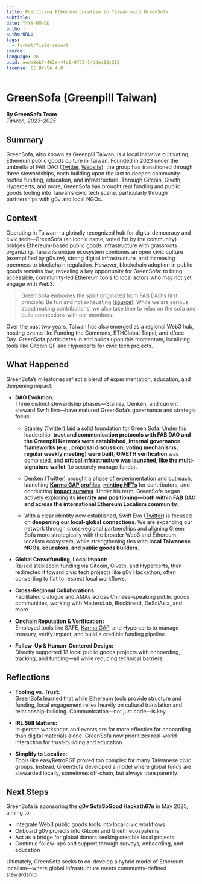 ```yaml
---
title: Practicing Ethereum Localism in Taiwan with GreenSofa
subtitle: 
date: YYYY-MM-DD
author: 
authorURL: 
tags:
  - format/field-report
source: 
language: en
uuid: eeda8eb7-462e-4fe1-9735-14ddea82c212
license: CC BY-SA 4.0
---
```

# GreenSofa (Greenpill Taiwan)  
**By GreenSofa Team**  
*Taiwan, 2023–2025*

## Summary  
GreenSofa, also known as Greenpill Taiwan, is a local initiative cultivating Ethereum public goods culture in Taiwan. Founded in 2023 under the umbrella of FAB DAO ([Twitter](https://x.com/FAB_DAO), [Website](https://fabdao.world/)), the group has transitioned through three stewardships, each building upon the last to deepen community-rooted funding, education, and infrastructure. Through Gitcoin, Giveth, Hypercerts, and more, GreenSofa has brought real funding and public goods tooling into Taiwan’s civic tech scene, particularly through partnerships with g0v and local NGOs.

## Context  
Operating in Taiwan—a globally recognized hub for digital democracy and civic tech—GreenSofa (an iconic name, voted for by the community) bridges Ethereum-based public goods infrastructure with grassroots organizing. Taiwan’s unique ecosystem combines an open civic culture (exemplified by g0v.tw), strong digital infrastructure, and increasing openness to blockchain regulation. However, blockchain adoption in public goods remains low, revealing a key opportunity for GreenSofa: to bring accessible, community-led Ethereum tools to local actors who may not yet engage with Web3.

> Green Sofa embodies the spirit originated from FAB DAO's first principle: Be fun and not exhausting ([source](https://snapshot.org/#/fabdao.eth/proposal/0x8d10709297c7f530543ddd7550c72f585169d519b18884bab92710284c003769)). While we are serious about making contributions, we also take time to relax on the sofa and build connections with our members.

Over the past two years, Taiwan has also emerged as a regional Web3 hub, hosting events like Funding the Commons, ETHGlobal Taipei, and d/acc Day. GreenSofa participates in and builds upon this momentum, localizing tools like Gitcoin QF and Hypercerts for civic tech projects.

## What Happened  
GreenSofa’s milestones reflect a blend of experimentation, education, and deepening impact:

- **DAO Evolution:**  
  Three distinct stewardship phases—Stanley, Denken, and current steward Swift Evo—have matured GreenSofa’s governance and strategic focus:
  
  - Stanley ([Twitter](https://x.com/shi79536?s=21)) laid a solid foundation for Green Sofa. Under his leadership, **trust and communication protocols with FAB DAO and the Greenpill Network were established**, **internal governance frameworks (e.g., proposal discussion, voting mechanisms, regular weekly meeting) were built**, **GIVETH verification** was completed, and **critical infrastructure was launched, like the multi-signature wallet** (to securely manage funds).
  
  - Denken ([Twitter](https://x.com/denkeni)) brought a phase of experimentation and outreach, launching **[Karma GAP profiles](https://gap.karmahq.xyz/project/greensofa)**, **[minting NFTs](https://www.akaswap.com/akaobj/25336)** for contributors, and conducting **[impact surveys](https://hackmd.io/@greensofa/quarterly-surveys)**. Under his term, GreenSofa began actively exploring its **identity and positioning—both within FAB DAO and across the international Ethereum Localism community**.

  - With a clear identity now established, Swift Evo ([Twitter](https://x.com/swiftevo1)) is focused on **deepening our local-global connections**. We are expanding our network through cross-regional partnerships and aligning Green Sofa more strategically with the broader Web3 and Ethereum localism ecosystem, while strengthening ties with **local Taiwanese NGOs, educators, and public goods builders**.

- **Global Crowdfunding, Local Impact:**  
  Raised stablecoin funding via Gitcoin, Giveth, and Hypercerts, then redirected it toward civic tech projects like g0v Hackathon, often converting to fiat to respect local workflows.

- **Cross-Regional Collaborations:**  
  Facilitated dialogue and AMAs across Chinese-speaking public goods communities, working with MattersLab, Blocktrend, DeSciAsia, and more.

- **Onchain Reputation & Verification:**  
  Employed tools like SAFE, [Karma GAP](https://gap.karmahq.xyz/project/greensofa), and Hypercerts to manage treasury, verify impact, and build a credible funding pipeline.

- **Follow-Up & Human-Centered Design:**  
  Directly supported 18 local public goods projects with onboarding, tracking, and funding—all while reducing technical barriers.

## Reflections  
- **Tooling vs. Trust:**  
  GreenSofa learned that while Ethereum tools provide structure and funding, local engagement relies heavily on cultural translation and relationship-building. Communication—not just code—is key.

- **IRL Still Matters:**  
  In-person workshops and events are far more effective for onboarding than digital materials alone. GreenSofa now prioritizes real-world interaction for trust-building and education.

- **Simplify to Localize:**  
  Tools like easyRetroPGF proved too complex for many Taiwanese civic groups. Instead, GreenSofa developed a model where global funds are stewarded locally, sometimes off-chain, but always transparently.

## Next Steps  
GreenSofa is sponsoring the **g0v SofaSoGood Hackath67n** in May 2025, aiming to:

- Integrate Web3 public goods tools into local civic workflows  
- Onboard g0v projects into Gitcoin and Giveth ecosystems  
- Act as a bridge for global donors seeking credible local projects  
- Continue follow-ups and support through surveys, onboarding, and education

Ultimately, GreenSofa seeks to co-develop a hybrid model of Ethereum localism—where global infrastructure meets community-defined stewardship.